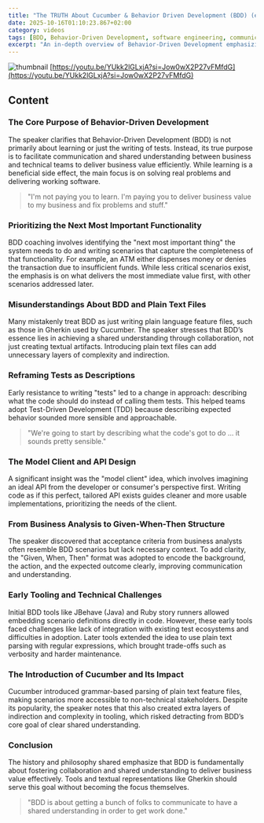 ```yaml
---
title: "The TRUTH About Cucumber & Behavior Driven Development (BDD) (en)"
date: 2025-10-16T01:10:23.867+02:00
category: videos
tags: [BDD, Behavior-Driven Development, software engineering, communication, testing, TDD, software development process, API design, software delivery]
excerpt: "An in-depth overview of Behavior-Driven Development emphasizing its focus on communication, shared understanding, and delivering business value beyond just testing or tooling."
---
```


![thumbnail](https://i.ytimg.com/vi/YUkk2lGLxjA/maxresdefault.jpg)
[https://youtu.be/YUkk2lGLxjA?si=Jow0wX2P27vFMfdG](https://youtu.be/YUkk2lGLxjA?si=Jow0wX2P27vFMfdG)

<!--- My thoughts -->

## Content

### The Core Purpose of Behavior-Driven Development
The speaker clarifies that Behavior-Driven Development (BDD) is not primarily about learning or just the writing of tests. Instead, its true purpose is to facilitate communication and shared understanding between business and technical teams to deliver business value efficiently. While learning is a beneficial side effect, the main focus is on solving real problems and delivering working software.

> "I'm not paying you to learn. I'm paying you to deliver business value to my business and fix problems and stuff."

### Prioritizing the Next Most Important Functionality
BDD coaching involves identifying the "next most important thing" the system needs to do and writing scenarios that capture the completeness of that functionality. For example, an ATM either dispenses money or denies the transaction due to insufficient funds. While less critical scenarios exist, the emphasis is on what delivers the most immediate value first, with other scenarios addressed later.

### Misunderstandings About BDD and Plain Text Files
Many mistakenly treat BDD as just writing plain language feature files, such as those in Gherkin used by Cucumber. The speaker stresses that BDD’s essence lies in achieving a shared understanding through collaboration, not just creating textual artifacts. Introducing plain text files can add unnecessary layers of complexity and indirection.

### Reframing Tests as Descriptions
Early resistance to writing "tests" led to a change in approach: describing what the code should do instead of calling them tests. This helped teams adopt Test-Driven Development (TDD) because describing expected behavior sounded more sensible and approachable.

> "We're going to start by describing what the code's got to do ... it sounds pretty sensible."

### The Model Client and API Design
A significant insight was the "model client" idea, which involves imagining an ideal API from the developer or consumer's perspective first. Writing code as if this perfect, tailored API exists guides cleaner and more usable implementations, prioritizing the needs of the client.

### From Business Analysis to Given-When-Then Structure
The speaker discovered that acceptance criteria from business analysts often resemble BDD scenarios but lack necessary context. To add clarity, the "Given, When, Then" format was adopted to encode the background, the action, and the expected outcome clearly, improving communication and understanding.

### Early Tooling and Technical Challenges
Initial BDD tools like JBehave (Java) and Ruby story runners allowed embedding scenario definitions directly in code. However, these early tools faced challenges like lack of integration with existing test ecosystems and difficulties in adoption. Later tools extended the idea to use plain text parsing with regular expressions, which brought trade-offs such as verbosity and harder maintenance.

### The Introduction of Cucumber and Its Impact
Cucumber introduced grammar-based parsing of plain text feature files, making scenarios more accessible to non-technical stakeholders. Despite its popularity, the speaker notes that this also created extra layers of indirection and complexity in tooling, which risked detracting from BDD’s core goal of clear shared understanding.

### Conclusion
The history and philosophy shared emphasize that BDD is fundamentally about fostering collaboration and shared understanding to deliver business value effectively. Tools and textual representations like Gherkin should serve this goal without becoming the focus themselves.

> "BDD is about getting a bunch of folks to communicate to have a shared understanding in order to get work done."
